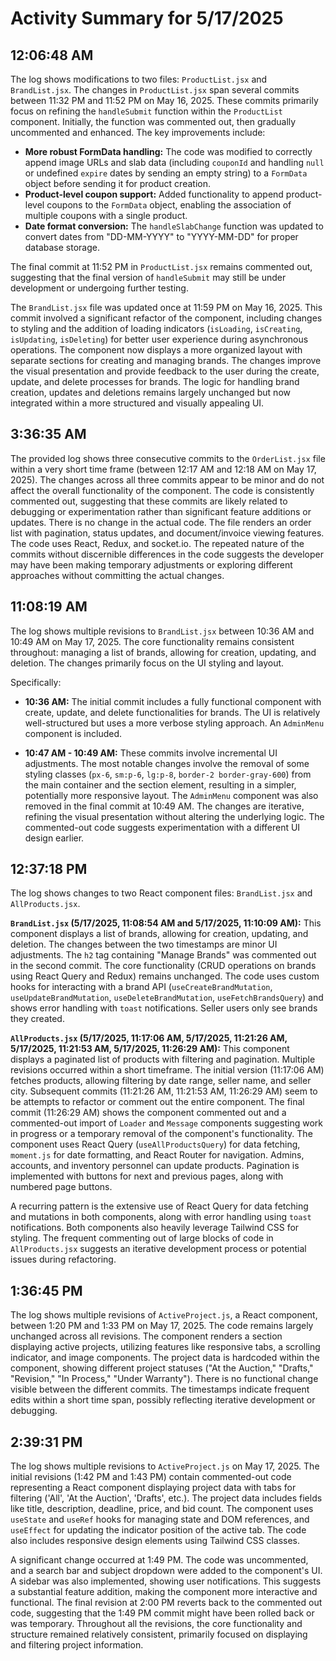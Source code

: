# Activity Summary for 5/17/2025

## 12:06:48 AM
The log shows modifications to two files: `ProductList.jsx` and `BrandList.jsx`.  The changes in `ProductList.jsx` span several commits between 11:32 PM and 11:52 PM on May 16, 2025. These commits primarily focus on refining the `handleSubmit` function within the `ProductList` component.  Initially, the function was commented out, then gradually uncommented and enhanced.  The key improvements include:

* **More robust FormData handling:** The code was modified to correctly append image URLs and slab data (including `couponId` and handling `null` or undefined `expire` dates by sending an empty string) to a `FormData` object before sending it for product creation.
* **Product-level coupon support:**  Added functionality to append product-level coupons to the `FormData` object, enabling the association of multiple coupons with a single product.
* **Date format conversion:** The `handleSlabChange` function was updated to convert dates from "DD-MM-YYYY" to "YYYY-MM-DD" for proper database storage.

The final commit at 11:52 PM in `ProductList.jsx` remains commented out, suggesting that the final version of `handleSubmit` may still be under development or undergoing further testing.

The `BrandList.jsx` file was updated once at 11:59 PM on May 16, 2025. This commit involved a significant refactor of the component, including changes to styling and the addition of loading indicators (`isLoading`, `isCreating`, `isUpdating`, `isDeleting`) for better user experience during asynchronous operations. The component now displays a more organized layout with separate sections for creating and managing brands.  The changes improve the visual presentation and provide feedback to the user during the create, update, and delete processes for brands.  The logic for handling brand creation, updates and deletions remains largely unchanged but now integrated within a more structured and visually appealing UI.


## 3:36:35 AM
The provided log shows three consecutive commits to the `OrderList.jsx` file within a very short time frame (between 12:17 AM and 12:18 AM on May 17, 2025).  The changes across all three commits appear to be minor and do not affect the overall functionality of the component.  The code is consistently commented out, suggesting that these commits are likely related to debugging or experimentation rather than significant feature additions or updates.  There is no change in the actual code.  The file renders an order list with pagination, status updates, and document/invoice viewing features.  The code uses React, Redux, and socket.io.  The repeated nature of the commits without discernible differences in the code suggests the developer may have been making temporary adjustments or exploring different approaches without committing the actual changes.


## 11:08:19 AM
The log shows multiple revisions to `BrandList.jsx` between 10:36 AM and 10:49 AM on May 17, 2025.  The core functionality remains consistent throughout:  managing a list of brands, allowing for creation, updating, and deletion.  The changes primarily focus on the UI styling and layout.

Specifically:

* **10:36 AM:** The initial commit includes a fully functional component with create, update, and delete functionalities for brands.  The UI is relatively well-structured but uses a more verbose styling approach.  An `AdminMenu` component is included.

* **10:47 AM - 10:49 AM:**  These commits involve incremental UI adjustments.  The most notable changes involve the removal of some styling classes (`px-6`, `sm:p-6`, `lg:p-8`, `border-2 border-gray-600`) from the main container and the section element, resulting in a simpler, potentially more responsive layout.  The `AdminMenu` component was also removed in the final commit at 10:49 AM.  The changes are iterative, refining the visual presentation without altering the underlying logic.  The commented-out code suggests experimentation with a different UI design earlier.


## 12:37:18 PM
The log shows changes to two React component files: `BrandList.jsx` and `AllProducts.jsx`.

**`BrandList.jsx` (5/17/2025, 11:08:54 AM and 5/17/2025, 11:10:09 AM):**  This component displays a list of brands, allowing for creation, updating, and deletion.  The  changes between the two timestamps are minor UI adjustments. The  `h2` tag containing "Manage Brands" was commented out in the second commit.  The core functionality (CRUD operations on brands using React Query and Redux) remains unchanged.  The code uses custom hooks for interacting with a brand API (`useCreateBrandMutation`, `useUpdateBrandMutation`, `useDeleteBrandMutation`, `useFetchBrandsQuery`) and shows error handling with `toast` notifications.  Seller users only see brands they created.

**`AllProducts.jsx` (5/17/2025, 11:17:06 AM, 5/17/2025, 11:21:26 AM, 5/17/2025, 11:21:53 AM, 5/17/2025, 11:26:29 AM):** This component displays a paginated list of products with filtering and pagination.  Multiple revisions occurred within a short timeframe.  The initial version (11:17:06 AM) fetches products, allowing filtering by date range, seller name, and seller city.  Subsequent commits (11:21:26 AM, 11:21:53 AM, 11:26:29 AM) seem to be attempts to refactor or comment out the entire component.  The final commit (11:26:29 AM)  shows the component commented out and a commented-out import of `Loader` and `Message` components suggesting work in progress or a temporary removal of the component's functionality. The component uses React Query (`useAllProductsQuery`) for data fetching, `moment.js` for date formatting, and React Router for navigation.  Admins, accounts, and inventory personnel can update products.  Pagination is implemented with buttons for next and previous pages, along with numbered page buttons.


A recurring pattern is the extensive use of React Query for data fetching and mutations in both components, along with error handling using `toast` notifications.  Both components also heavily leverage Tailwind CSS for styling. The frequent commenting out of large blocks of code in `AllProducts.jsx` suggests an iterative development process or potential issues during refactoring.


## 1:36:45 PM
The log shows multiple revisions of `ActiveProject.js`, a React component,  between 1:20 PM and 1:33 PM on May 17, 2025.  The code remains largely unchanged across all revisions.  The component renders a section displaying active projects, utilizing features like responsive tabs,  a scrolling indicator, and image components.  The project data is hardcoded within the component, showing different project statuses ("At the Auction," "Drafts," "Revision," "In Process," "Under Warranty").  There is no functional change visible between the different commits.  The timestamps indicate frequent edits within a short time span, possibly reflecting iterative development or debugging.


## 2:39:31 PM
The log shows multiple revisions to `ActiveProject.js` on May 17, 2025.  The initial revisions (1:42 PM and 1:43 PM)  contain commented-out code representing a React component displaying project data with tabs for filtering ('All', 'At the Auction', 'Drafts', etc.).  The project data includes fields like title, description, deadline, price, and bid count.  The component uses `useState` and `useRef` hooks for managing state and DOM references, and `useEffect` for updating the indicator position of the active tab.  The code also includes responsive design elements using Tailwind CSS classes.

A significant change occurred at 1:49 PM.  The code was uncommented,  and a search bar and subject dropdown were added to the component's UI.  A sidebar was also implemented, showing user notifications.  This suggests a substantial feature addition, making the component more interactive and functional.  The final revision at 2:00 PM reverts back to the commented out code, suggesting that the 1:49 PM commit might have been rolled back or was temporary.  Throughout all the revisions, the core functionality and structure remained relatively consistent, primarily focused on displaying and filtering project information.

